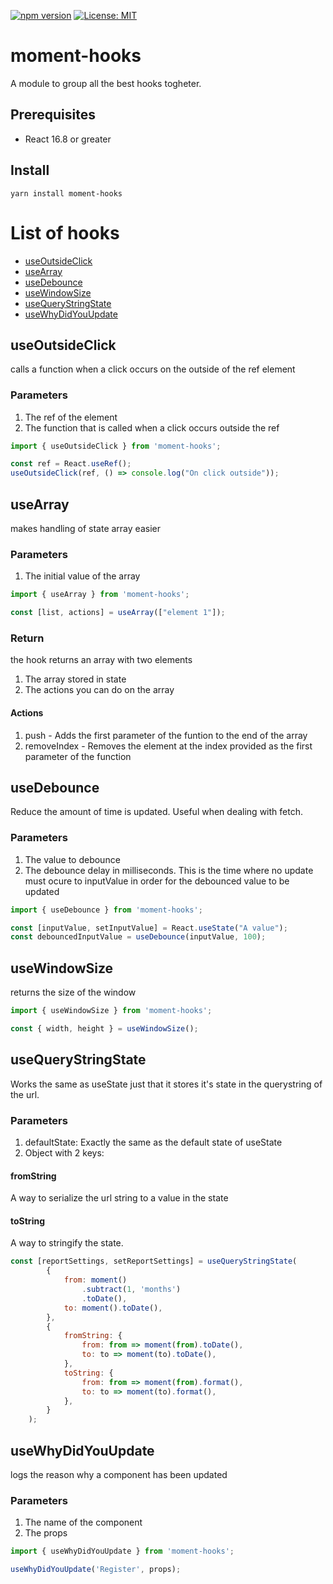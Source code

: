 [![npm version](https://badge.fury.io/js/moment-hooks.svg)](https://badge.fury.io/js/moment-hooks)
[![License: MIT](https://img.shields.io/badge/License-MIT-yellow.svg)](https://opensource.org/licenses/MIT)

# moment-hooks

A module to group all the best hooks togheter.

## Prerequisites

-   React 16.8 or greater

## Install

```
yarn install moment-hooks
```

# List of hooks

-   [useOutsideClick](#useOutsideClick)
-   [useArray](#useArray)
-   [useDebounce](#useDebounce)
-   [useWindowSize](#useWindowSize)
-   [useQueryStringState](#useQueryStringState)
-   [useWhyDidYouUpdate](#useWhyDidYouUpdate)

## useOutsideClick

calls a function when a click occurs on the outside of the ref element

### Parameters

1. The ref of the element
2. The function that is called when a click occurs outside the ref

```Javascript
import { useOutsideClick } from 'moment-hooks';

const ref = React.useRef();
useOutsideClick(ref, () => console.log("On click outside"));
```

## useArray

makes handling of state array easier

### Parameters

1. The initial value of the array

```Javascript
import { useArray } from 'moment-hooks';

const [list, actions] = useArray(["element 1"]);
```

### Return

the hook returns an array with two elements

1. The array stored in state
2. The actions you can do on the array

#### Actions

1. push - Adds the first parameter of the funtion to the end of the array
2. removeIndex - Removes the element at the index provided as the first parameter of the function

## useDebounce

Reduce the amount of time is updated. Useful when dealing with fetch.

### Parameters

1. The value to debounce
2. The debounce delay in milliseconds. This is the time where no update must ocure to inputValue in order for the
   debounced value to be updated

```Javascript
import { useDebounce } from 'moment-hooks';

const [inputValue, setInputValue] = React.useState("A value");
const debouncedInputValue = useDebounce(inputValue, 100);
```

## useWindowSize

returns the size of the window

```Javascript
import { useWindowSize } from 'moment-hooks';

const { width, height } = useWindowSize();
```

## useQueryStringState

Works the same as useState just that it stores it's state in the querystring of the url.

### Parameters

1. defaultState: Exactly the same as the default state of useState
2. Object with 2 keys:

#### fromString

A way to serialize the url string to a value in the state

#### toString

A way to stringify the state.

```Javascript
const [reportSettings, setReportSettings] = useQueryStringState(
        {
            from: moment()
                .subtract(1, 'months')
                .toDate(),
            to: moment().toDate(),
        },
        {
            fromString: {
                from: from => moment(from).toDate(),
                to: to => moment(to).toDate(),
            },
            toString: {
                from: from => moment(from).format(),
                to: to => moment(to).format(),
            },
        }
    );
```

## useWhyDidYouUpdate

logs the reason why a component has been updated

### Parameters

1. The name of the component
2. The props

```Javascript
import { useWhyDidYouUpdate } from 'moment-hooks';

useWhyDidYouUpdate('Register', props);
```
